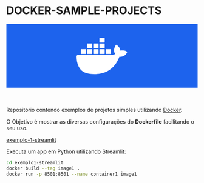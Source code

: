 # DOCKER-SAMPLE-PROJECTS

<div style="background-color: #1D63ED; width: 100%; padding: 20px 0; margin-bottom: 50px; text-align: center;">

<svg style="height: 100px;" xmlns="http://www.w3.org/2000/svg" viewBox="0 0 24 18" fill="white"><path d="M23.763 6.886c-.065-.053-.673-.512-1.954-.512-.32 0-.659.03-1.01.087-.248-1.703-1.651-2.533-1.716-2.57l-.345-.2-.227.328a4.596 4.596 0 0 0-.611 1.433c-.23.972-.09 1.884.403 2.666-.596.331-1.546.418-1.744.42H.752a.753.753 0 0 0-.75.749c-.007 1.456.233 2.864.692 4.07.545 1.43 1.355 2.483 2.409 3.13 1.181.725 3.104 1.14 5.276 1.14 1.016 0 2.03-.092 2.93-.266 1.417-.273 2.705-.742 3.826-1.391a10.497 10.497 0 0 0 2.61-2.14c1.252-1.42 1.998-3.005 2.553-4.408.075.003.148.005.221.005 1.371 0 2.215-.55 2.68-1.01.505-.5.685-.998.704-1.053L24 7.076l-.237-.19Z"></path><path d="M2.216 8.075h2.119a.186.186 0 0 0 .185-.186V6a.186.186 0 0 0-.185-.186H2.216A.186.186 0 0 0 2.031 6v1.89c0 .103.083.186.185.186Zm2.92 0h2.118a.185.185 0 0 0 .185-.186V6a.185.185 0 0 0-.185-.186H5.136A.185.185 0 0 0 4.95 6v1.89c0 .103.083.186.186.186Zm2.964 0h2.118a.186.186 0 0 0 .185-.186V6a.186.186 0 0 0-.185-.186H8.1A.185.185 0 0 0 7.914 6v1.89c0 .103.083.186.186.186Zm2.928 0h2.119a.185.185 0 0 0 .185-.186V6a.185.185 0 0 0-.185-.186h-2.119a.186.186 0 0 0-.185.186v1.89c0 .103.083.186.185.186Zm-5.892-2.72h2.118a.185.185 0 0 0 .185-.186V3.28a.186.186 0 0 0-.185-.186H5.136a.186.186 0 0 0-.186.186v1.89c0 .103.083.186.186.186Zm2.964 0h2.118a.186.186 0 0 0 .185-.186V3.28a.186.186 0 0 0-.185-.186H8.1a.186.186 0 0 0-.186.186v1.89c0 .103.083.186.186.186Zm2.928 0h2.119a.185.185 0 0 0 .185-.186V3.28a.186.186 0 0 0-.185-.186h-2.119a.186.186 0 0 0-.185.186v1.89c0 .103.083.186.185.186Zm0-2.72h2.119a.186.186 0 0 0 .185-.186V.56a.185.185 0 0 0-.185-.186h-2.119a.186.186 0 0 0-.185.186v1.89c0 .103.083.186.185.186Zm2.955 5.44h2.118a.185.185 0 0 0 .186-.186V6a.185.185 0 0 0-.186-.186h-2.118a.185.185 0 0 0-.185.186v1.89c0 .103.083.186.185.186Z"></path></svg>

</div>


Repositório contendo exemplos de projetos simples utilizando [Docker](https://www.docker.com/).

O Objetivo é mostrar as diversas configurações do **Dockerfile** facilitando o seu uso.

[exemplo-1-streamlit](./exemplo1-python-streamlit)

Executa um app em Python utilizando Streamlit:

```sh
cd exemplo1-streamlit
docker build --tag image1 .
docker run -p 8501:8501 --name container1 image1
```

